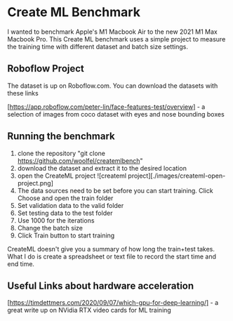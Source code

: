 # Create ML Benchmark

I wanted to benchmark Apple's M1 Macbook Air to the new 2021 M1 Max Macbook Pro. This Create ML benchmark uses a simple project to measure the training time with different dataset and batch size settings.

## Roboflow Project

The dataset is up on Roboflow.com. You can download the datasets with these links

[https://app.roboflow.com/peter-lin/face-features-test/overview] - a selection of images from coco dataset with eyes and nose bounding boxes

## Running the benchmark

1. clone the repository "git clone https://github.com/woolfel/createmlbench"
2. download the dataset and extract it to the desired location
3. open the CreateML project ![createml project][./images/createml-open-project.png]
4. The data sources need to be set before you can start training. Click Choose and open the train folder
5. Set validation data to the valid folder
6. Set testing data to the test folder
7. Use 1000 for the iterations
8. Change the batch size
9. Click Train button to start training

CreateML doesn't give you a summary of how long the train+test takes. What I do is create a spreadsheet or text file to record the start time and end time.



## Useful Links about hardware acceleration
[https://timdettmers.com/2020/09/07/which-gpu-for-deep-learning/] - a great write up on NVidia RTX video cards for ML training
